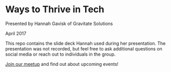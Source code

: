 # Ways to Thrive in Tech

Presented by Hannah Gavisk of Gravitate Solutions

April 2017

This repo contains the slide deck Hannah used during her presentation.  The presentation was not recorded, but feel free to ask additional questions on social media or reach out to individuals in the group.

[Join our meetup](http://www.meetup.com/sgfdotnet) and find out about upcoming events!
